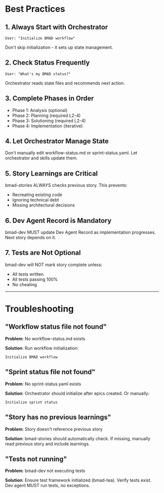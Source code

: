 # Best Practices

## 1. Always Start with Orchestrator

```
User: "Initialize BMAD workflow"
```

Don't skip initialization - it sets up state management.

## 2. Check Status Frequently

```
User: "What's my BMAD status?"
```

Orchestrator reads state files and recommends next action.

## 3. Complete Phases in Order

- Phase 1: Analysis (optional)
- Phase 2: Planning (required L2-4)
- Phase 3: Solutioning (required L2-4)
- Phase 4: Implementation (iterative)

## 4. Let Orchestrator Manage State

Don't manually edit workflow-status.md or sprint-status.yaml. Let orchestrator and skills update them.

## 5. Story Learnings are Critical

bmad-stories ALWAYS checks previous story. This prevents:
- Recreating existing code
- Ignoring technical debt
- Missing architectural decisions

## 6. Dev Agent Record is Mandatory

bmad-dev MUST update Dev Agent Record as implementation progresses. Next story depends on it.

## 7. Tests are Not Optional

bmad-dev will NOT mark story complete unless:
- All tests written
- All tests passing 100%
- No cheating

---

# Troubleshooting

## "Workflow status file not found"

**Problem**: No workflow-status.md exists

**Solution**: Run workflow initialization:
```
Initialize BMAD workflow
```

## "Sprint status file not found"

**Problem**: No sprint-status.yaml exists

**Solution**: Orchestrator should initialize after epics created. Or manually:
```
Initialize sprint status
```

## "Story has no previous learnings"

**Problem**: Story doesn't reference previous story

**Solution**: bmad-stories should automatically check. If missing, manually read previous story and include learnings.

## "Tests not running"

**Problem**: bmad-dev not executing tests

**Solution**: Ensure test framework initialized (bmad-tea). Verify tests exist. Dev agent MUST run tests, no exceptions.
